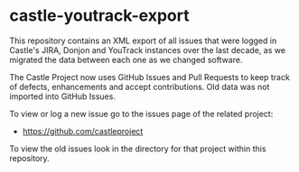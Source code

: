 castle-youtrack-export
======================

This repository contains an XML export of all issues that were logged in
Castle's JIRA, Donjon and YouTrack instances over the last decade, as we migrated
the data between each one as we changed software.

The Castle Project now uses GitHub Issues and Pull Requests to keep track of defects,
enhancements and accept contributions. Old data was not imported into GitHub Issues.

To view or log a new issue go to the issues page of the related project:
* https://github.com/castleproject

To view the old issues look in the directory for that project within this repository.

